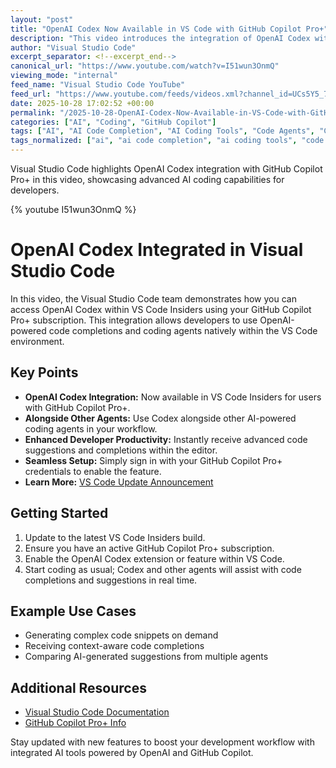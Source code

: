 ```yaml
---
layout: "post"
title: "OpenAI Codex Now Available in VS Code with GitHub Copilot Pro+"
description: "This video introduces the integration of OpenAI Codex within Visual Studio Code, accessible to users with a GitHub Copilot Pro+ subscription. It demonstrates how to leverage Codex alongside other AI coding agents inside VS Code, enabling advanced code completions directly from the editor."
author: "Visual Studio Code"
excerpt_separator: <!--excerpt_end-->
canonical_url: "https://www.youtube.com/watch?v=I51wun3OnmQ"
viewing_mode: "internal"
feed_name: "Visual Studio Code YouTube"
feed_url: "https://www.youtube.com/feeds/videos.xml?channel_id=UCs5Y5_7XK8HLDX0SLNwkd3w"
date: 2025-10-28 17:02:52 +00:00
permalink: "/2025-10-28-OpenAI-Codex-Now-Available-in-VS-Code-with-GitHub-Copilot-Pro.html"
categories: ["AI", "Coding", "GitHub Copilot"]
tags: ["AI", "AI Code Completion", "AI Coding Tools", "Code Agents", "Code Suggestions", "Coding", "Developer Tools", "GitHub Copilot", "GitHub Copilot Pro+", "OpenAI Codex", "Productivity Tools", "Videos", "VS Code"]
tags_normalized: ["ai", "ai code completion", "ai coding tools", "code agents", "code suggestions", "coding", "developer tools", "github copilot", "github copilot proplus", "openai codex", "productivity tools", "videos", "vs code"]
---
```


Visual Studio Code highlights OpenAI Codex integration with GitHub Copilot Pro+ in this video, showcasing advanced AI coding capabilities for developers.<!--excerpt_end-->

{% youtube I51wun3OnmQ %}

# OpenAI Codex Integrated in Visual Studio Code

In this video, the Visual Studio Code team demonstrates how you can access OpenAI Codex within VS Code Insiders using your GitHub Copilot Pro+ subscription. This integration allows developers to use OpenAI-powered code completions and coding agents natively within the VS Code environment.

## Key Points

- **OpenAI Codex Integration:** Now available in VS Code Insiders for users with GitHub Copilot Pro+.
- **Alongside Other Agents:** Use Codex alongside other AI-powered coding agents in your workflow.
- **Enhanced Developer Productivity:** Instantly receive advanced code suggestions and completions within the editor.
- **Seamless Setup:** Simply sign in with your GitHub Copilot Pro+ credentials to enable the feature.
- **Learn More:** [VS Code Update Announcement](https://code.visualstudio.com/updates/v1_105#_vs-code-at-github-universe)

## Getting Started

1. Update to the latest VS Code Insiders build.
2. Ensure you have an active GitHub Copilot Pro+ subscription.
3. Enable the OpenAI Codex extension or feature within VS Code.
4. Start coding as usual; Codex and other agents will assist with code completions and suggestions in real time.

## Example Use Cases

- Generating complex code snippets on demand
- Receiving context-aware code completions
- Comparing AI-generated suggestions from multiple agents

## Additional Resources

- [Visual Studio Code Documentation](https://code.visualstudio.com/docs)
- [GitHub Copilot Pro+ Info](https://github.com/features/copilot)

Stay updated with new features to boost your development workflow with integrated AI tools powered by OpenAI and GitHub Copilot.
